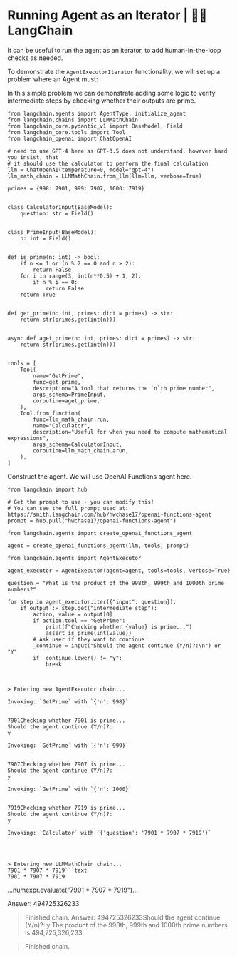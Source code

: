 # Running Agent as an Iterator | 🦜️🔗 LangChain
It can be useful to run the agent as an iterator, to add human-in-the-loop checks as needed.

To demonstrate the `AgentExecutorIterator` functionality, we will set up a problem where an Agent must:

In this simple problem we can demonstrate adding some logic to verify intermediate steps by checking whether their outputs are prime.

```
from langchain.agents import AgentType, initialize_agent
from langchain.chains import LLMMathChain
from langchain_core.pydantic_v1 import BaseModel, Field
from langchain_core.tools import Tool
from langchain_openai import ChatOpenAI

```


```
# need to use GPT-4 here as GPT-3.5 does not understand, however hard you insist, that
# it should use the calculator to perform the final calculation
llm = ChatOpenAI(temperature=0, model="gpt-4")
llm_math_chain = LLMMathChain.from_llm(llm=llm, verbose=True)

```


```
primes = {998: 7901, 999: 7907, 1000: 7919}


class CalculatorInput(BaseModel):
    question: str = Field()


class PrimeInput(BaseModel):
    n: int = Field()


def is_prime(n: int) -> bool:
    if n <= 1 or (n % 2 == 0 and n > 2):
        return False
    for i in range(3, int(n**0.5) + 1, 2):
        if n % i == 0:
            return False
    return True


def get_prime(n: int, primes: dict = primes) -> str:
    return str(primes.get(int(n)))


async def aget_prime(n: int, primes: dict = primes) -> str:
    return str(primes.get(int(n)))


tools = [
    Tool(
        name="GetPrime",
        func=get_prime,
        description="A tool that returns the `n`th prime number",
        args_schema=PrimeInput,
        coroutine=aget_prime,
    ),
    Tool.from_function(
        func=llm_math_chain.run,
        name="Calculator",
        description="Useful for when you need to compute mathematical expressions",
        args_schema=CalculatorInput,
        coroutine=llm_math_chain.arun,
    ),
]

```


Construct the agent. We will use OpenAI Functions agent here.

```
from langchain import hub

# Get the prompt to use - you can modify this!
# You can see the full prompt used at: https://smith.langchain.com/hub/hwchase17/openai-functions-agent
prompt = hub.pull("hwchase17/openai-functions-agent")

```


```
from langchain.agents import create_openai_functions_agent

agent = create_openai_functions_agent(llm, tools, prompt)

```


```
from langchain.agents import AgentExecutor

agent_executor = AgentExecutor(agent=agent, tools=tools, verbose=True)

```


```
question = "What is the product of the 998th, 999th and 1000th prime numbers?"

for step in agent_executor.iter({"input": question}):
    if output := step.get("intermediate_step"):
        action, value = output[0]
        if action.tool == "GetPrime":
            print(f"Checking whether {value} is prime...")
            assert is_prime(int(value))
        # Ask user if they want to continue
        _continue = input("Should the agent continue (Y/n)?:\n") or "Y"
        if _continue.lower() != "y":
            break

```


```


> Entering new AgentExecutor chain...

Invoking: `GetPrime` with `{'n': 998}`


7901Checking whether 7901 is prime...
Should the agent continue (Y/n)?:
y

Invoking: `GetPrime` with `{'n': 999}`


7907Checking whether 7907 is prime...
Should the agent continue (Y/n)?:
y

Invoking: `GetPrime` with `{'n': 1000}`


7919Checking whether 7919 is prime...
Should the agent continue (Y/n)?:
y

Invoking: `Calculator` with `{'question': '7901 * 7907 * 7919'}`




> Entering new LLMMathChain chain...
7901 * 7907 * 7919```text
7901 * 7907 * 7919
```
...numexpr.evaluate("7901 * 7907 * 7919")...

Answer: 494725326233
> Finished chain.
Answer: 494725326233Should the agent continue (Y/n)?:
y
The product of the 998th, 999th and 1000th prime numbers is 494,725,326,233.

> Finished chain.

```
